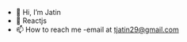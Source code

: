 - 👋 Hi, I’m Jatin 
- 💞️    Reactjs  
- 📫 How to reach me -email at tjatin29@gmail.com 

<!---
jatinthakur9/jatinthakur9 is a ✨ special ✨ repository because its `README.md` (this file) appears on your GitHub profile.
You can click the Preview link to take a look at your changes.
--->

